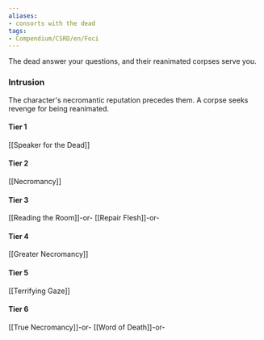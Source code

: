 ```yaml
---
aliases:
- consorts with the dead
tags:
- Compendium/CSRD/en/Foci
---
```


The dead answer your questions, and their reanimated corpses serve you.
 ### Intrusion
The character's necromantic reputation precedes them. A corpse seeks revenge for being reanimated.

#### Tier 1
[[Speaker for the Dead]]
#### Tier 2
[[Necromancy]]
#### Tier 3
[[Reading the Room]]-or-
[[Repair Flesh]]-or-
#### Tier 4
[[Greater Necromancy]]
#### Tier 5
[[Terrifying Gaze]]
#### Tier 6
[[True Necromancy]]-or-
[[Word of Death]]-or-
